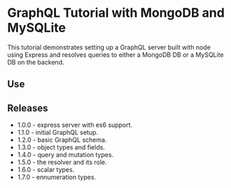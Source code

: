 # GraphQL Tutorial with MongoDB and MySQLite

This tutorial demonstrates setting up a GraphQL server built with node using Express and resolves queries to either a MongoDB DB or a MySQLite DB on the backend.

## Use

## Releases

- 1.0.0 - express server with es6 support.
- 1.1.0 - initial GraphQL setup.
- 1.2.0 - basic GraphQL schema.
- 1.3.0 - object types and fields.
- 1.4.0 - query and mutation types.
- 1.5.0 - the resolver and its role.
- 1.6.0 - scalar types.
- 1.7.0 - ennumeration types.